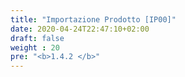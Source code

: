 ```yaml
---
title: "Importazione Prodotto [IP00]"
date: 2020-04-24T22:47:10+02:00
draft: false
weight : 20
pre: "<b>1.4.2 </b>"
---
```




